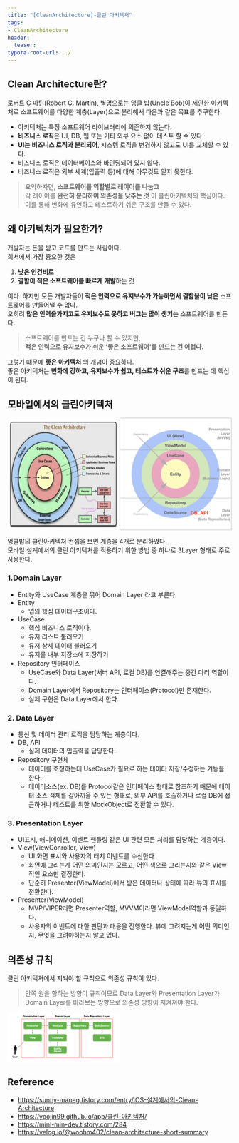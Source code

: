 ```yaml
---
title: "[CleanArchitecture]-클린 아키텍처"
tags: 
- CleanArchitecture
header: 
  teaser: 
typora-root-url: ../
---
```




<!-- - 소프트웨어를 **유지보수**하기 쉽고, **테스트 가능**하며 **확장 가능한 구조**로 만드는 아키텍처 설계 원칙이다.
- 클린 아키텍처의 목적은 더 적은 인력으로 더 결함율이 낮고 더 빠르게 개발할 수 있는 코드를 작성하는 것이다. -->


## Clean Architecture란?   
로버트 C 마틴(Robert C. Martin), 별명으로는 엉클 밥(Uncle Bob)이 제안한 아키텍처로 소프트웨어를 다양한 계층(Layer)으로 분리해서 다음과 같은 목표를 추구한다
- 아키텍처는 특정 소프트웨어 라이브러리에 의존하지 않는다.
- **비즈니스 로직**은 UI, DB, 웹 또는 기타 외부 요소 없이 테스트 할 수 있다.
- **UI는 비즈니스 로직과 분리되어**, 시스템 로직을 변경하지 않고도 UI를 교체할 수 있다.
- 비즈니스 로직은 데이터베이스와 바인딩되어 있지 않다.
- 비즈니스 로직은 외부 세계(입출력 등)에 대해 아무것도 알지 못한다.

> 요약하자면, **소프트웨어를 역할별로 레이어를 나눔고**   
> 각 레이어를 **완전히 분리하여 의존성을 낮추는 것**  이 클린아키텍처의 핵심이다.  
> 이를 통해 변화에 유연하고 테스트하기 쉬운 구조를 만들 수 있다.

## 왜 아키텍처가 필요한가?
개발자는 돈을 받고 코드를 만드는 사람이다.  
회서에서 가장 즁요한 것은  
1. **낮은 인건비로**
2. **결함이 적은 소프트웨어를 빠르게 개발**하는 것  

이다. 하지만 모든 개발자들이 **적은 인력으로 유지보수가 가능하면서 결함율이 낮은** 소프트웨어를 만들어낼 수 없다.  
오히려 **많은 인력을가지고도 유지보수도 못하고 버그는 많이 생기는** 소프트웨어를 만든다.
  
> 소프트웨어를 만드는 건 누구나 할 수 있지만,  
> **적은 인력으로 유지보수가 쉬운 '좋은 소프트웨어'를 만드는 건 어렵다.**   

그렇기 떄문에 **좋은 아키텍처** 의 개념이 중요하다.  
좋은 아키텍처는 **변화에 강하고, 유지보수가 쉽고, 테스트가 쉬운 구조**를 만드는 데 핵심이 된다.
  
## 모바일에서의 클린아키텍처
<div style="display: flex; justify-content: space-between;">
  <img src="/assets/img/2025-03-25-[CleanArchitecture]-CleanArchitecture/clean1.png" alt="clean1" style="width: 50%;">
  <img src="/assets/img/2025-03-25-[CleanArchitecture]-CleanArchitecture/clean3.png" alt="clean3" style="width: 50%;">
</div>

엉클밥의 클린아키텍처 컨셉을 보면 계층을 4개로 분리하였다.  
모바일 설계에서의 클린 아키텍처를 적용하기 위한 방법 중 하나로 3Layer 형태로 주로 사용한다.

### 1.Domain Layer
- Entity와 UseCase 계층을 묶어 Domain Layer 라고 부른다.
- Entity 
    - 앱의 핵심 데이터구조이다.
- UseCase 
    - 핵심 비즈니스 로직이다.
    - 유저 리스트 불러오기
    - 유저 상세 데이터 불러오기
    - 유저를 내부 저장소에 저장하기
- Repository 인터페이스
    - UseCase와 Data Layer(서버 API, 로컬 DB)를 연결해주는 중간 다리 역할이다.
    - Domain Layer에서 Repository는 인터페이스(Protocol)만 존재한다.
    - 실제 구현은 Data Layer에서 한다.

### 2. Data Layer
- 통신 및 데이터 관리 로직을 담당하는 계층이다.
- DB, API
    - 실제 데이터의 입출력을 담당한다.
- Repository 구현체
    - 데이터를 조정하는데 UseCase가 필요로 하는 데이터 저장/수정하는 기능을 한다.
    - 데이터소스(ex. DB)를 Protocol같은 인터페이스 형태로 참조하기 때문에 데이터 소스 객체를 갈아끼울 수 있는 형태로, 외부 API를 호출하거나 로컬 DB에 접근하거나 테스트를 위한 MockObject로 전환할 수 있다.
    
### 3. Presentation Layer
- UI표시, 애니메이션, 이벤트 핸들링 같은 UI 관련 모든 처리를 담당하는 계층이다.
- View(ViewConroller, View)
    - UI 화면 표시와 사용자의 터치 이벤트를 수신한다.
    - 화면에 그리는게 어떤 의미인지는 모르고, 어떤 색으로 그리는지와 같은 View적인 요소만 결정한다.
    - 단순히 Presentor(ViewModel)에서 받은 데이터나 상태에 따라 뷰의 표시를 전환한다.
- Presenter(ViewModel)
    - MVP/VIPER라면 Presenter역할, MVVM이라면 ViewModel역할과 동일하다. 
    - 사용자의 이벤트에 대한 판단과 대응을 진행한다. 뷰에 그려지는게 어떤 의미인지, 무엇을 그려야하는지 알고 있다.

## 의존성 규칙
클린 아키텍처에서 지켜야 할 규칙으로 의존성 규칙이 있다.  
> 안쪽 원을 향하는 방향이 규칙이므로
> Data Layer와 Presentation Layer가 Domain Layer를 바라보는 방향으로 의존성 방향이 지켜져야 한다.


<img src="/assets/img/2025-03-25-[CleanArchitecture]-CleanArchitecture/clean4.png" alt="clean1" style="width: 50%;">


## Reference
- https://sunny-maneg.tistory.com/entry/iOS-설계에서의-Clean-Architecture
- https://yoojin99.github.io/app/클린-아키텍처/
- https://mini-min-dev.tistory.com/284
- https://velog.io/@woohm402/clean-architecture-short-summary


